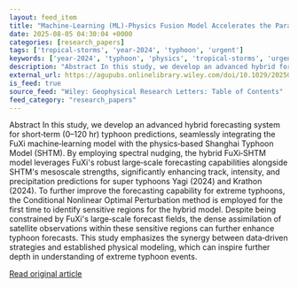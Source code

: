 ```yaml
---
layout: feed_item
title: "Machine‐Learning (ML)‐Physics Fusion Model Accelerates the Paradigm Shift in Typhoon Forecasting With a CNOP‐Based Assimilation Framework"
date: 2025-08-05 04:30:04 +0000
categories: [research_papers]
tags: ['tropical-storms', 'year-2024', 'typhoon', 'urgent']
keywords: ['year-2024', 'typhoon', 'physics', 'tropical-storms', 'urgent', 'learning', 'machine']
description: "Abstract In this study, we develop an advanced hybrid forecasting system for short‐term (0–120 hr) typhoon predictions, seamlessly integrating the FuXi machi..."
external_url: https://agupubs.onlinelibrary.wiley.com/doi/10.1029/2025GL115926?af=R
is_feed: true
source_feed: "Wiley: Geophysical Research Letters: Table of Contents"
feed_category: "research_papers"
---
```


Abstract In this study, we develop an advanced hybrid forecasting system for short‐term (0–120 hr) typhoon predictions, seamlessly integrating the FuXi machine‐learning model with the physics‐based Shanghai Typhoon Model (SHTM). By employing spectral nudging, the hybrid FuXi‐SHTM model leverages FuXi's robust large‐scale forecasting capabilities alongside SHTM's mesoscale strengths, significantly enhancing track, intensity, and precipitation predictions for super typhoons Yagi (2024) and Krathon (2024). To further improve the forecasting capability for extreme typhoons, the Conditional Nonlinear Optimal Perturbation method is employed for the first time to identify sensitive regions for the hybrid model. Despite being constrained by FuXi's large‐scale forecast fields, the dense assimilation of satellite observations within these sensitive regions can further enhance typhoon forecasts. This study emphasizes the synergy between data‐driven strategies and established physical modeling, which can inspire further depth in understanding of extreme typhoon events.

[Read original article](https://agupubs.onlinelibrary.wiley.com/doi/10.1029/2025GL115926?af=R)

